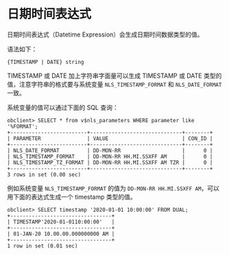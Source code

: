 日期时间表达式 
============================



日期时间表达式（Datetime Expression）会生成日期时间数据类型的值。

语法如下：

    {TIMESTAMP | DATE} string



TIMESTAMP 或 DATE 加上字符串字面量可以生成 TIMESTAMP 或 DATE 类型的值，注意字符串的格式要与系统变量 `NLS_TIMESTAMP_FORMAT` 和 `NLS_DATE_FORMAT` 一致。

系统变量的值可以通过下面的 SQL 查询：

    obclient> SELECT * from v$nls_parameters WHERE parameter like '%FORMAT';
    +-------------------------+------------------------------+--------+
    | PARAMETER               | VALUE                        | CON_ID |
    +-------------------------+------------------------------+--------+
    | NLS_DATE_FORMAT         | DD-MON-RR                    |      0 |
    | NLS_TIMESTAMP_FORMAT    | DD-MON-RR HH.MI.SSXFF AM     |      0 |
    | NLS_TIMESTAMP_TZ_FORMAT | DD-MON-RR HH.MI.SSXFF AM TZR |      0 |
    +-------------------------+------------------------------+--------+
    3 rows in set (0.00 sec)



例如系统变量 `NLS_TIMESTAMP_FORMAT` 的值为 `DD-MON-RR HH.MI.SSXFF AM`，可以用下面的表达式生成一个 timestamp 类型的值。

    obclient> SELECT timestamp '2020-01-01 10:00:00' FROM DUAL;
    +---------------------------------+
    | TIMESTAMP'2020-01-0110:00:00'   |
    +---------------------------------+
    | 01-JAN-20 10.00.00.000000000 AM |
    +---------------------------------+
    1 row in set (0.01 sec)


